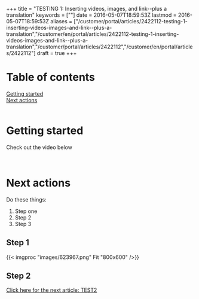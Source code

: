﻿+++
title = "TESTING 1: Inserting videos, images, and link--plus a translation"
keywords = [""]
date = 2016-05-07T18:59:53Z
lastmod = 2016-05-07T18:59:53Z
aliases = ["/customer/portal/articles/2422112-testing-1-inserting-videos-images-and-link--plus-a-translation","/customer/en/portal/articles/2422112-testing-1-inserting-videos-images-and-link--plus-a-translation","/customer/portal/articles/2422112","/customer/en/portal/articles/2422112"]
draft = true
+++

Table of contents
=================

  
  
[Getting started](#get-started)  
[Next actions](#next-actions)  
 

Getting started
===============

Check out the video below  
  

 

Next actions
============

Do these things:

1.  Step one
2.  Step 2
3.  Step 3

Step 1
------

{{< imgproc "images/623967.png" Fit "800x600" />}}

Step 2
------

  
[Click here for the next article:
TEST2](/getting-started/testing-2-copying-info-from-a-word-file-from-a-pdf-and-inserting-code)
